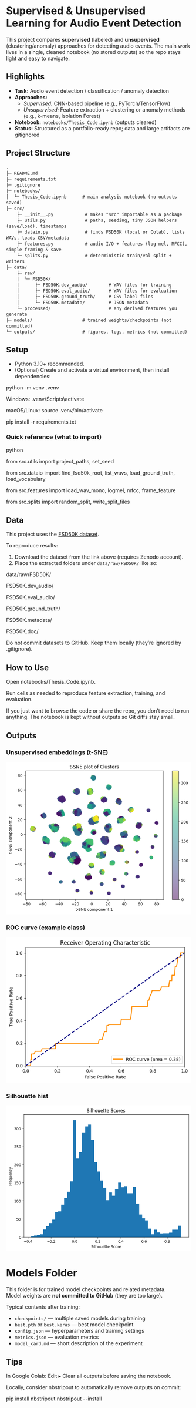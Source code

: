 # Supervised & Unsupervised Learning for Audio Event Detection

This project compares **supervised** (labeled) and **unsupervised** (clustering/anomaly) approaches for detecting audio events. The main work lives in a single, cleaned notebook (no stored outputs) so the repo stays light and easy to navigate.

## Highlights
- **Task:** Audio event detection / classification / anomaly detection  
- **Approaches:**  
  - *Supervised:* CNN-based pipeline (e.g., PyTorch/TensorFlow)  
  - *Unsupervised:* Feature extraction + clustering or anomaly methods (e.g., k-means, Isolation Forest)  
- **Notebook:** `notebooks/Thesis_Code.ipynb` (outputs cleared)  
- **Status:** Structured as a portfolio-ready repo; data and large artifacts are gitignored

## Project Structure
```text
.
├─ README.md
├─ requirements.txt
├─ .gitignore
├─ notebooks/
│  └─ Thesis_Code.ipynb      # main analysis notebook (no outputs saved)
├─ src/
    ├─ __init__.py            # makes "src" importable as a package
    ├─ utils.py               # paths, seeding, tiny JSON helpers (save/load), timestamps
    ├─ dataio.py              # finds FSD50K (local or Colab), lists WAVs, loads CSV/metadata
    ├─ features.py            # audio I/O + features (log-mel, MFCC), simple framing & save
    └─ splits.py              # deterministic train/val split + writers
├─ data/
    ├─ raw/
    │  └─ FSD50K/
    │      ├─ FSD50K.dev_audio/        # WAV files for training
    │      ├─ FSD50K.eval_audio/       # WAV files for evaluation
    │      ├─ FSD50K.ground_truth/     # CSV label files
    │      └─ FSD50K.metadata/         # JSON metadata    
    └─ processed/                      # any derived features you generate
├─ models/                   # trained weights/checkpoints (not committed)
└─ outputs/                  # figures, logs, metrics (not committed)

```

## Setup
- Python 3.10+ recommended.  
- (Optional) Create and activate a virtual environment, then install dependencies:

python -m venv .venv

Windows: .venv\Scripts\activate

macOS/Linux: source .venv/bin/activate

pip install -r requirements.txt

### Quick reference (what to import)

python

from src.utils import project_paths, set_seed

from src.dataio import find_fsd50k_root, list_wavs, load_ground_truth, load_vocabulary

from src.features import load_wav_mono, logmel, mfcc, frame_feature

from src.splits import random_split, write_split_files

## Data

This project uses the [FSD50K dataset](https://zenodo.org/record/4060432).  

To reproduce results:

1. Download the dataset from the link above (requires Zenodo account).
2. Place the extracted folders under `data/raw/FSD50K/` like so:
   
data/raw/FSD50K/

FSD50K.dev_audio/

FSD50K.eval_audio/

FSD50K.ground_truth/

FSD50K.metadata/

FSD50K.doc/

Do not commit datasets to GitHub. Keep them locally (they’re ignored by .gitignore).

## How to Use
Open notebooks/Thesis_Code.ipynb.

Run cells as needed to reproduce feature extraction, training, and evaluation.

If you just want to browse the code or share the repo, you don’t need to run anything. The notebook is kept without outputs so Git diffs stay small.

## Outputs 

### Unsupervised embeddings (t-SNE)
![t-SNE scatter of features](outputs/tsne.png)

### ROC curve (example class)
![ROC curve](outputs/roc_curve.png)	

### Silhouette hist
![Silhouette hist](outputs/silhouette_hist.png)	

# Models Folder

This folder is for trained model checkpoints and related metadata.  
Model weights are **not committed to GitHub** (they are too large).  

Typical contents after training:
- `checkpoints/` — multiple saved models during training
- `best.pth` or `best.keras` — best model checkpoint
- `config.json` — hyperparameters and training settings
- `metrics.json` — evaluation metrics
- `model_card.md` — short description of the experiment

## Tips
In Google Colab: Edit ▸ Clear all outputs before saving the notebook.

Locally, consider nbstripout to automatically remove outputs on commit:

pip install nbstripout
nbstripout --install

